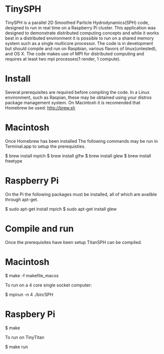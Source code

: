 TinySPH
===

TinySPH is a parallel 2D Smoothed Particle Hydrodynamics(SPH) code, designed to run in real time on a Raspberry Pi cluster. This application was designed to demonstrate distributed computing concepts and while it works best in a distributed environment it is possible to run on a shared memory system such as a single multicore processor. The code is in development but should compile and run on Raspbian, various flavors of linux(untested), and OS X. The code makes use of MPI for distributed computing and requires at least two mpi processes(1 render, 1 compute).

Install
===

Several prerequisites are required before compiling the code. In a Linux environment, such as Raspian, these may be obtained using your distros package management system. On Macintosh it is recomended that Homebrew be used: http://brew.sh

Macintosh
==
Once Homebrew has been installed The following commands may be run in Terminal.app to setup the prerequisties.

$ brew install mpich
$ brew install glfw
$ brew install glew
$ brew install freetype

Raspberry Pi
==
On the Pi the following packages must be installed, all of which are availble through apt-get.

$ sudo apt-get install mpich
$ sudo apt-get install glew

Compile and run
===
Once the prerequisites have been setup TitanSPH can be compiled.

Macintosh
==
$ make -f makefile_macos

To run on a 4 core single socket computer:

$ mpirun -n 4 ./bin/SPH

Raspbery Pi
==
$ make

To run on TinyTitan

$ make run

